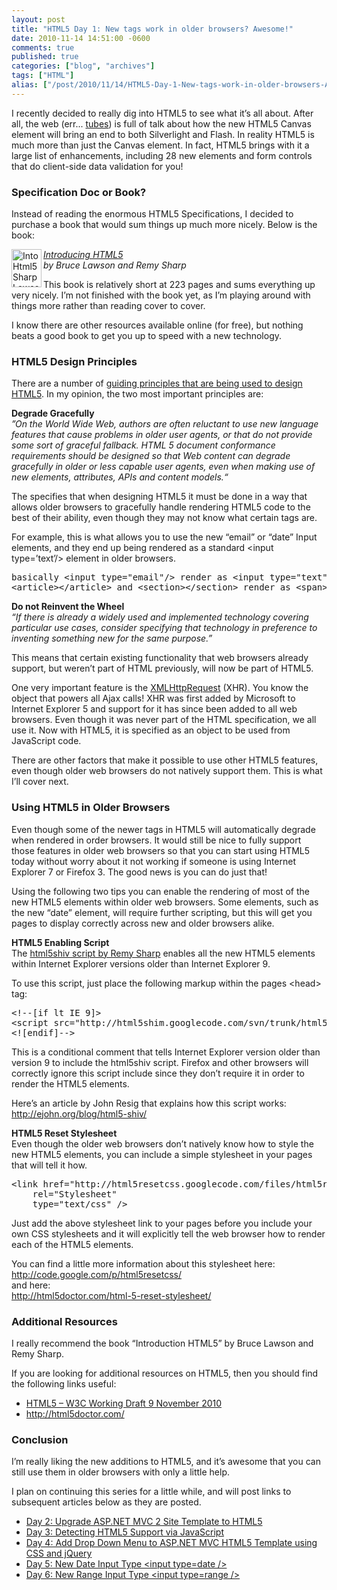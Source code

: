 ```yaml
---
layout: post
title: "HTML5 Day 1: New tags work in older browsers? Awesome!"
date: 2010-11-14 14:51:00 -0600
comments: true
published: true
categories: ["blog", "archives"]
tags: ["HTML"]
alias: ["/post/2010/11/14/HTML5-Day-1-New-tags-work-in-older-browsers-Awesome", "/post/2010/11/14/html5-day-1-new-tags-work-in-older-browsers-awesome"]
---
```

<!-- more -->
<p>I recently decided to really dig into HTML5 to see what it&rsquo;s all about. After all, the web (err... <a title="Ted Stevens: Series of Tubes" href="http://www.youtube.com/watch?v=f99PcP0aFNE">tubes</a>) is full of talk about how the new HTML5 Canvas element will bring an end to both Silverlight and Flash. In reality HTML5 is much more than just the Canvas element. In fact, HTML5 brings with it a large list of enhancements, including 28 new elements and form controls that do client-side data validation for you!</p>
<h3>Specification Doc or Book?</h3>
<p>Instead of reading the enormous HTML5 Specifications, I decided to purchase a book that would sum things up much more nicely. Below is the book:</p>
<p><img style="background-image: none; padding-left: 0px; padding-right: 0px; display: inline; float: left; padding-top: 0px; border-width: 0px;" title="IntoHtml5SharpLawson" src="/images/postsIntoHtml5SharpLawson.jpg" alt="IntoHtml5SharpLawson" width="48" height="61" align="left" border="0" /><em><a href="http://amzn.to/2acBCG7" target="_blank">Introducing HTML5</a> <br />by Bruce Lawson and Remy Sharp</em></p>
<p>This book is relatively short at 223 pages and sums everything up very nicely. I&rsquo;m not finished with the book yet, as I&rsquo;m playing around with things more rather than reading cover to cover.</p>
<p>I know there are other resources available online (for free), but nothing beats a good book to get you up to speed with a new technology.</p>
<h3>HTML5 Design Principles</h3>
<p>There are a number of <a title="HTML Design Principles" href="http://www.w3.org/TR/html-design-principles/" target="_blank">guiding principles that are being used to design HTML5</a>. In my opinion, the two most important principles are:</p>
<p><strong>Degrade Gracefully <br /></strong><em>&rdquo;On the World Wide Web, authors are often reluctant to use new language features that cause problems in older user agents, or that do not provide some sort of graceful fallback. HTML 5 document conformance requirements should be designed so that Web content can degrade gracefully in older or less capable user agents, even when making use of new elements, attributes, APIs and content models.&ldquo;</em></p>
<p>The specifies that when designing HTML5 it must be done in a way that allows older browsers to gracefully handle rendering HTML5 code to the best of their ability, even though they may not know what certain tags are.</p>
<p>For example, this is what allows you to use the new &ldquo;email&rdquo; or &ldquo;date&rdquo; Input elements, and they end up being rendered as a standard &lt;input type=&rsquo;text&rsquo;/&gt; element in older browsers.</p>
<pre class="brush: xml; first-line: 1; tab-size: 4; toolbar: false; ">basically &lt;input type="email"/&gt; render as &lt;input type="text"/&gt; and
&lt;article&gt;&lt;/article&gt; and &lt;section&gt;&lt;/section&gt; render as &lt;span&gt;&lt;/span&gt;</pre>
<p><strong>Do not Reinvent the Wheel <br /></strong><em>&ldquo;If there is already a widely used and implemented technology covering particular use cases, consider specifying that technology in preference to inventing something new for the same purpose.&rdquo;</em></p>
<p>This means that certain existing functionality that web browsers already support, but weren&rsquo;t part of HTML previously, will now be part of HTML5.</p>
<p>One very important feature is the <a href="http://en.wikipedia.org/wiki/XMLHttpRequest" target="_blank">XMLHttpRequest</a> (XHR). You know the object that powers all Ajax calls! XHR was first added by Microsoft to Internet Explorer 5 and support for it has since been added to all web browsers. Even though it was never part of the HTML specification, we all use it. Now with HTML5, it is specified as an object to be used from JavaScript code.</p>
<p>There are other factors that make it possible to use other HTML5 features, even though older web browsers do not natively support them. This is what I&rsquo;ll cover next.</p>
<h3>Using HTML5 in Older Browsers</h3>
<p>Even though some of the newer tags in HTML5 will automatically degrade when rendered in order browsers. It would still be nice to fully support those features in older web browsers so that you can start using HTML5 today without worry about it not working if someone is using Internet Explorer 7 or Firefox 3. The good news is you can do just that!</p>
<p>Using the following two tips you can enable the rendering of most of the new HTML5 elements within older web browsers. Some elements, such as the new &ldquo;date&rdquo; element, will require further scripting, but this will get you pages to display correctly across new and older browsers alike.</p>
<p><strong>HTML5 Enabling Script <br /></strong>The <a href="http://code.google.com/p/html5shim/" target="_blank">html5shiv script by Remy Sharp</a> enables all the new HTML5 elements within Internet Explorer versions older than Internet Explorer 9.</p>
<p>To use this script, just place the following markup within the pages &lt;head&gt; tag:</p>
<pre class="brush: xml; first-line: 1; tab-size: 4; toolbar: false; ">&lt;!--[if lt IE 9]&gt;
&lt;script src="http://html5shim.googlecode.com/svn/trunk/html5.js"&gt;&lt;/script&gt;
&lt;![endif]--&gt;</pre>
<p>This is a conditional comment that tells Internet Explorer version older than version 9 to include the html5shiv script. Firefox and other browsers will correctly ignore this script include since they don&rsquo;t require it in order to render the HTML5 elements.</p>
<p>Here&rsquo;s an article by John Resig that explains how this script works: <a title="http://ejohn.org/blog/html5-shiv/" href="http://ejohn.org/blog/html5-shiv/">http://ejohn.org/blog/html5-shiv/</a></p>
<p><strong>HTML5 Reset Stylesheet <br /></strong>Even though the older web browsers don&rsquo;t natively know how to style the new HTML5 elements, you can include a simple stylesheet in your pages that will tell it how.</p>
<pre class="brush: xml; first-line: 1; tab-size: 4; toolbar: false; ">&lt;link href="http://html5resetcss.googlecode.com/files/html5reset-1.6.1.css"
    rel="Stylesheet"
    type="text/css" /&gt;</pre>
<p>Just add the above stylesheet link to your pages before you include your own CSS stylesheets and it will explicitly tell the web browser how to render each of the HTML5 elements.</p>
<p>You can find a little more information about this stylesheet here: <br /><a title="http://code.google.com/p/html5resetcss/" href="http://code.google.com/p/html5resetcss/">http://code.google.com/p/html5resetcss/</a> <br />and here: <br /><a title="http://html5doctor.com/html-5-reset-stylesheet/" href="http://html5doctor.com/html-5-reset-stylesheet/">http://html5doctor.com/html-5-reset-stylesheet/</a></p>
<h3>Additional Resources</h3>
<p>I really recommend the book &ldquo;Introduction HTML5&rdquo; by Bruce Lawson and Remy Sharp.</p>
<p>If you are looking for additional resources on HTML5, then you should find the following links useful:</p>
<ul>
<li><a href="http://dev.w3.org/html5/spec/" target="_blank">HTML5 &ndash; W3C Working Draft 9 November 2010</a></li>
<li><a title="http://html5doctor.com/" href="http://html5doctor.com/">http://html5doctor.com/</a></li>
</ul>
<h3>Conclusion</h3>
<p>I&rsquo;m really liking the new additions to HTML5, and it&rsquo;s awesome that you can still use them in older browsers with only a little help.</p>
<p>I plan on continuing this series for a little while, and will post links to subsequent articles below as they are posted.</p>
<ul>
<li><a href="/post/2010/11/15/HTML5-Day-2-Upgrade-ASPNET-MVC-2-Site-Template-to-HTML5.aspx">Day 2: Upgrade ASP.NET MVC 2 Site Template to HTML5</a></li>
<li><a href="/post/2010/11/16/HTML5-Day-3-Detecting-HTML5-Support-via-JavaScript.aspx">Day 3: Detecting HTML5 Support via JavaScript</a></li>
<li><a href="/post/2010/11/17/HTML5-Day-4-Add-DropDown-Menu-ASPNET-MVC-HTML5-Template-using-CSS-and-jQuery.aspx">Day 4: Add Drop Down Menu to ASP.NET MVC HTML5 Template using CSS and jQuery</a></li>
<li><a href="/post/2010/11/18/HTML5-Day-5-New-Date-Input-Type.aspx">Day 5: New Date Input Type &lt;input type=date /&gt;</a></li>
<li><a href="/post/2010/11/22/HTML5-Day-6-New-Range-Input-Type-3cinput-type3drange-3e.aspx">Day 6: New Range Input Type &lt;input type=range /&gt;</a></li>
</ul>
